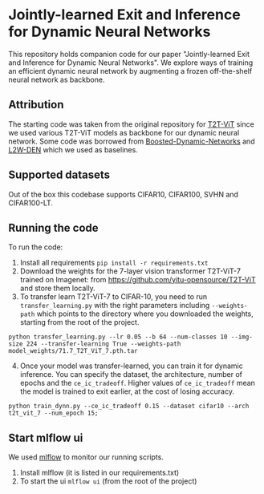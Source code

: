 # Jointly-learned Exit and Inference for Dynamic Neural Networks

This repository holds companion code for our paper "Jointly-learned Exit and Inference for Dynamic Neural Networks". We explore ways of training an efficient dynamic neural network by augmenting a frozen off-the-shelf neural network as backbone.

## Attribution
The starting code was taken from the original repository for [T2T-ViT](https://github.com/yitu-opensource/T2T-ViT) since we used various T2T-ViT models as backbone for our dynamic neural network. Some code was borrowed from [Boosted-Dynamic-Networks](https://github.com/SHI-Labs/Boosted-Dynamic-Networks) and [L2W-DEN](https://github.com/LeapLabTHU/L2W-DEN) which we used as baselines.

## Supported datasets
Out of the box this codebase supports CIFAR10, CIFAR100, SVHN and CIFAR100-LT.

## Running the code
To run the code:
1. Install all requirements `pip install -r requirements.txt`
2. Download the weights for the 7-layer vision transformer T2T-ViT-7 trained on Imagenet:  from https://github.com/yitu-opensource/T2T-ViT and store them locally.
3. To transfer learn T2T-ViT-7 to CIFAR-10, you need to run `transfer_learning.py` with the right parameters including `--weights-path` which points to the directory where you downloaded the weights, starting from the root of the project.
```
python transfer_learning.py --lr 0.05 --b 64 --num-classes 10 --img-size 224 --transfer-learning True --weights-path model_weights/71.7_T2T_ViT_7.pth.tar
```
4. Once your model was transfer-learned, you can train it for dynamic inference. You can specify the dataset, the architecture, number of epochs and the `ce_ic_tradeoff`. Higher values of `ce_ic_tradeoff` mean the model is trained to exit earlier, at the cost of losing accuracy.
```
python train_dynn.py --ce_ic_tradeoff 0.15 --dataset cifar10 --arch t2t_vit_7 --num_epoch 15;
```

## Start mlflow ui
We used [mlflow](https://www.mlflow.org/docs/latest/index.html) to monitor our running scripts.
1. Install mlflow (it is listed in our requirements.txt)
2. To start the ui `mlflow ui` (from the root of the project)